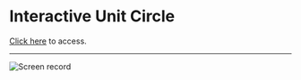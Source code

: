 # Interactive Unit Circle

[Click here](https://gsantiago.github.io/interactiva-unit-circle/) to access.

---

![Screen record](screen.gif)
